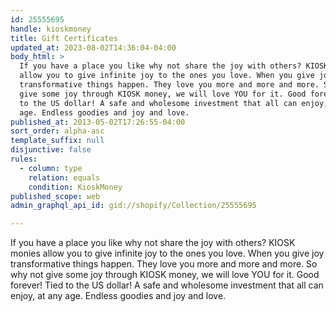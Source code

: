 ```yaml
---
id: 25555695
handle: kioskmoney
title: Gift Certificates
updated_at: 2023-08-02T14:36:04-04:00
body_html: >
  If you have a place you like why not share the joy with others? KIOSK monies
  allow you to give infinite joy to the ones you love. When you give joy
  transformative things happen. They love you more and more and more. So why not
  give some joy through KIOSK money, we will love YOU for it. Good forever! Tied
  to the US dollar! A safe and wholesome investment that all can enjoy, at any
  age. Endless goodies and joy and love.
published_at: 2013-05-02T17:26:55-04:00
sort_order: alpha-asc
template_suffix: null
disjunctive: false
rules:
  - column: type
    relation: equals
    condition: KioskMoney
published_scope: web
admin_graphql_api_id: gid://shopify/Collection/25555695

---
```


If you have a place you like why not share the joy with others? KIOSK monies allow you to give infinite joy to the ones you love. When you give joy transformative things happen. They love you more and more and more. So why not give some joy through KIOSK money, we will love YOU for it. Good forever! Tied to the US dollar! A safe and wholesome investment that all can enjoy, at any age. Endless goodies and joy and love.